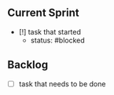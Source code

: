

## Current Sprint
- [!] task that started
  - status: #blocked


## Backlog
- [ ] task that needs to be done
